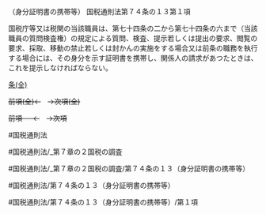 （身分証明書の携帯等）
国税通則法第７４条の１３第１項

国税庁等又は税関の当該職員は、第七十四条の二から第七十四条の六まで（当該職員の質問検査権）の規定による質問、検査、提示若しくは提出の要求、閲覧の要求、採取、移動の禁止若しくは封かんの実施をする場合又は前条の職務を執行する場合には、その身分を示す証明書を携帯し、関係人の請求があつたときは、これを提示しなければならない。

[条(全)](国税通則法＿＿＿＿＿第７４条の１３_.md)

~~前項(全)←~~　~~→次項(全)~~

~~前項 　 ←~~　~~→次項~~



#国税通則法

#国税通則法/_第７章の２国税の調査

#国税通則法/_第７章の２国税の調査/第７４条の１３（身分証明書の携帯等）

#国税通則法/第７４条の１３（身分証明書の携帯等）

#国税通則法/第７４条の１３（身分証明書の携帯等）/第１項

